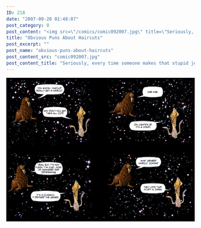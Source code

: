 ```yaml
---
ID: 218
date: "2007-09-20 01:48:07"
post_category: 0
post_content: "<img src=\"/comics/comic092007.jpg\" title=\"Seriously, every time someone makes that stupid joke an angel loses its wings\" />"
title: "Obvious Puns About Haircuts"
post_excerpt: ""
post_name: "obvious-puns-about-haircuts"
post_content_src: "comic092007.jpg"
post_content_title: "Seriously, every time someone makes that stupid joke an angel loses its wings"
---
```



[![Seriously, every time someone makes that stupid joke an angel loses its wings](/comics-hi-res/comic092007.jpg)](/comics-hi-res/comic092007.jpg)
